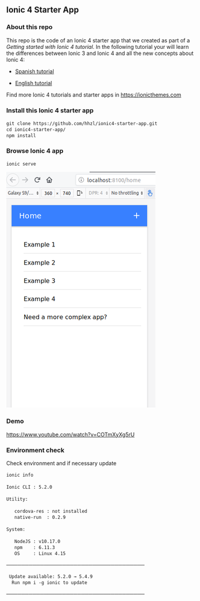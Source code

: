 ## Ionic 4 Starter App

### About this repo
This repo is the code of an Ionic 4 starter app that we created as part of a *Getting started with Ionic 4 tutorial*. In the following tutorial your will learn the differences between Ionic 3 and Ionic 4 and all the new concepts about Ionic 4:

- [Spanish tutorial](https://medium.com/learn-ionic-framework/ionic-4-vs-ionic-3-todo-lo-que-necesitas-saber-sobre-ionic-4-5235927c6dd9)

- [English tutorial](https://ionicthemes.com/tutorials/about/ionic-4-vs-ionic-3)

Find more Ionic 4 tutorials and starter apps in https://ionicthemes.com

### Install this Ionic 4 starter app
```
git clone https://github.com/hhzl/ionic4-starter-app.git
cd ionic4-starter-app/
npm install
```

### Browse Ionic 4 app
```
ionic serve
```

![Home page](ionic4-starter-app_Home_screenshot.png)

### Demo
https://www.youtube.com/watch?v=COTmXyXg5rU

### Environment check

Check environment and if necessary update

    ionic info

    Ionic CLI : 5.2.0

    Utility:

       cordova-res : not installed
       native-run  : 0.2.9 

    System:

       NodeJS : v10.17.0
       npm    : 6.11.3
       OS     : Linux 4.15


  ─────────────────────────────────────

     Update available: 5.2.0 → 5.4.9
      Run npm i -g ionic to update

  ─────────────────────────────────────
